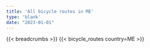 ```yaml
---
title: 'All bicycle routes in ME'
type: 'blank'
date: "2023-01-01"
---
```


{{< breadcrumbs >}}
{{< bicycle_routes country=ME >}}
